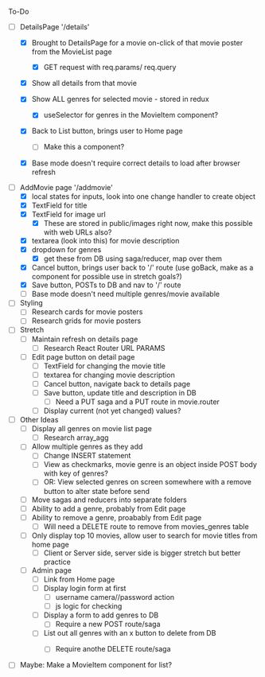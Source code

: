 To-Do
- [ ] DetailsPage '/details'
    - [x] Brought to DetailsPage for a movie on-click of that movie poster from the MovieList page
        - [x] GET request with req.params/ req.query
    - [x] Show all details from that movie
    - [x] Show ALL genres for selected movie - stored in redux
        - [x] useSelector for genres in the MovieItem component?
    - [x] Back to List button, brings user to Home page
        - [ ] Make this a component?
    - [x] Base mode doesn't require correct details to load after browser refresh


- [ ] AddMovie page '/addmovie'
    - [x] local states for inputs, look into one change handler to create object
    - [x] TextField for title
    - [x] TextField for image url
        - [x] These are stored in public/images right now, make this possible with web URLs also?
    - [x] textarea (look into this) for movie description
    - [x] dropdown for genres
        - [x] get these from DB using saga/reducer, map over them
    - [x] Cancel button, brings user back to '/' route (use goBack, make as a component for possible use in stretch goals?)
    - [x] Save button, POSTs to DB and nav to '/' route
    - [ ] Base mode doesn't need multiple genres/movie available

- [ ] Styling
    - [ ] Research cards for movie posters
    - [ ] Research grids for movie posters

- [ ] Stretch
    - [ ] Maintain refresh on details page
        - [ ] Research React Router URL PARAMS
    - [ ] Edit page button on detail page
        - [ ] TextField for changing the movie title
        - [ ] textarea for changing movie description
        - [ ] Cancel button, navigate back to details page
        - [ ] Save button, update title and description in DB
            - [ ] Need a PUT saga and a PUT route in movie.router
        - [ ] Display current (not yet changed) values?

- [ ] Other Ideas
    - [ ] Display all genres on movie list page
        - [ ] Research array_agg
    - [ ] Allow multiple genres as they add
        - [ ] Change INSERT statement
        - [ ] View as checkmarks, movie genre is an object inside POST body with key of genres?
        - [ ] OR: View selected genres on screen somewhere with a remove button to alter state before send
    - [ ] Move sagas and reducers into separate folders
    - [ ] Ability to add a genre, probably from Edit page
    - [ ] Ability to remove a genre, proabably from Edit page
        - [ ] Will need a DELETE route to remove from movies_genres table
    - [ ] Only display top 10 movies, allow user to search for movie titles from home page
        - [ ] Client or Server side, server side is bigger stretch but better practice
    - [ ] Admin page
        - [ ] Link from Home page
        - [ ] Display login form at first
            - [ ] username camera//password action
            - [ ] js logic for checking
        - [ ] Display a form to add genres to DB
            - [ ] Require a new POST route/saga
        - [ ] List out all genres with an x button to delete from DB
            - [ ] Require anothe DELETE route/saga




- [ ] Maybe: Make a MovieItem component for list?